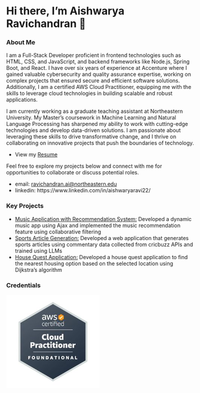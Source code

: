 <h1>Hi there, I’m Aishwarya Ravichandran 👋</h1>
<h3>About Me</h3>
<p>I am a Full-Stack Developer proficient in frontend technologies such as HTML, CSS, and JavaScript, and backend frameworks like Node.js, Spring Boot, and React. I have over six years of experience at Accenture where I gained valuable cybersecurity and quality assurance expertise, working on complex projects that ensured secure and efficient software solutions. Additionally, I am a certified AWS Cloud Practitioner, equipping me with the skills to leverage cloud technologies in building scalable and robust applications.</p>

<p>I am currently working as a graduate teaching assistant at Northeastern University. My Master’s coursework in Machine Learning and Natural Language Processing has sharpened my ability to work with cutting-edge technologies and develop data-driven solutions. I am passionate about leveraging these skills to drive transformative change, and I thrive on collaborating on innovative projects that push the boundaries of technology.</p>

<ul>
  <li>View my <a href="resume.jpg">Resume</a></li>
</ul>

<p>Feel free to explore my projects below and connect with me for opportunities to collaborate or discuss potential roles.</p>

<ul>
<li>email: <a href="mailto:ravichandran.ai@northeastern.edu">ravichandran.ai@northeastern.edu</a></li>
<li>linkedin: https://www.linkedin.com/in/aishwaryaravi22/</li>
</ul>

<h3>Key Projects</h3>

<ul>
  <li><a href="https://github.com/aishwaryaravi2207/jingle.git">Music Application with Recommendation System:</a> Developed a dynamic music app using Ajax and implemented the music recommendation feature
using collaborative filtering</li>
  <li><a href="/">Sports Article Generation:</a> Developed a web application that generates sports articles using commentary data collected from
cricbuzz APIs and trained using LLMs</li>
  <li><a href="https://github.com/aishwaryaravi2207/houseQuest.git">House Quest Application:</a> Developed a house quest application to find the nearest housing option based on the selected
location using Dijkstra’s algorithm</li>
</ul>
<h3>Credentials</h3>

<img src="aws_cp_cred.jpg" width="250" height="250" alt="AWS Cloud Practitioner Credential"/>





<!---
aishwaryaravi2207/aishwaryaravi2207 is a ✨ special ✨ repository because its `README.md` (this file) appears on your GitHub profile.
You can click the Preview link to take a look at your changes.
--->
